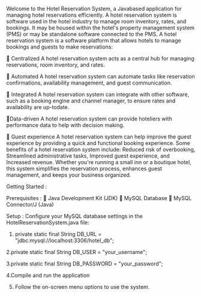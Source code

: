 Welcome to the Hotel Reservation System, a Javabased application for managing hotel reservations
efficiently.
A hotel reservation system is software used in the
hotel industry to manage room inventory, rates,
and bookings. It may be housed within the hotel's
property management system (PMS) or may be
standalone software connected to the PMS.
A hotel reservation system is a software platform
that allows hotels to manage bookings and guests
to make reservations:

 Centralized
A hotel reservation system acts as a central hub for
managing reservations, room inventory, and rates.

 Automated
A hotel reservation system can automate tasks like
reservation confirmations, availability management,
and guest communication.

 Integrated
A hotel reservation system can integrate with other
software, such as a booking engine and channel
manager, to ensure rates and availability are up-todate.

Data-driven
A hotel reservation system can provide hoteliers
with performance data to help with decision
making.

 Guest experience
A hotel reservation system can help improve the
guest experience by providing a quick and functional
booking experience.
Some benefits of a hotel reservation system
include: Reduced risk of overbooking, Streamlined
administrative tasks, Improved guest experience, and
Increased revenue.
Whether you're running a small inn or a boutique
hotel, this system simplifies the reservation process,
enhances guest management, and keeps your
business organized.

Getting Started :

Prerequisites :
 Java Development Kit (JDK)
 MySQL Database
 MySQL Connector/J (Java)

Setup :
Configure your MySQL database settings in the
HotelReservationSystem.java file:

1. private static final String DB_URL =
"jdbc:mysql://localhost:3306/hotel_db";

2.private static final String DB_USER =
"your_username";

3.private static final String DB_PASSWORD =
"your_password";

4.Compile and run the application

5. Follow the on-screen menu options to use the
system.
